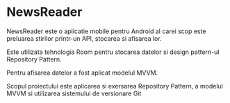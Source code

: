 # NewsReader

NewsReader este o aplicatie mobile pentru Android al carei scop este preluarea stirilor printr-un API, stocarea si afisarea lor.

Este utilizata tehnologia Room pentru stocarea datelor si design pattern-ul Repository Pattern.

Pentru afisarea datelor a fost aplicat modelul MVVM.

Scopul proiectului este aplicarea si exersarea Repository Pattern, a modelul MVVM si utilizarea
sistemului de versionare Git
